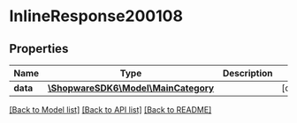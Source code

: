 # InlineResponse200108

## Properties
Name | Type | Description | Notes
------------ | ------------- | ------------- | -------------
**data** | [**\ShopwareSDK6\Model\MainCategory**](MainCategory.md) |  | [optional] 

[[Back to Model list]](../../README.md#documentation-for-models) [[Back to API list]](../../README.md#documentation-for-api-endpoints) [[Back to README]](../../README.md)

